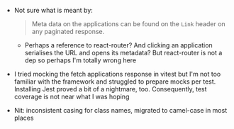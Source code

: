 <!-- Project Comments Go Here -->

- Not sure what is meant by:

  > Meta data on the applications can be found on the `Link` header on any paginated response.

  - Perhaps a reference to react-router? And clicking an application serialises the URL and opens its metadata? But react-router is not a dep so perhaps I'm totally wrong here

- I tried mocking the fetch applications response in vitest but I'm not too familiar with the framework and struggled to prepare mocks per test. Installing Jest proved a bit of a nightmare, too. Consequently, test coverage is not near what I was hoping

- Nit: inconsistent casing for class names, migrated to camel-case in most places
